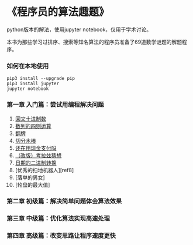# 《程序员的算法趣题》
python版本的解法，使用jupyter notebook，仅用于学术讨论。

本书为那些学习过排序、搜索等知名算法的程序员准备了69道数学谜题的解题程序。

### 如何在本地使用
```
pip3 install --upgrade pip
pip3 install jupyter
jupyter notebook
```

### 第一章 入门篇：尝试用编程解决问题
1. [回文十进制数][ref1]
2. [数列的四则运算][ref2]
3. [翻牌][ref3]
4. [切分木棒][ref4]
5. [还在用现金支付吗][ref5]
6. [（改版）考拉兹猜想][ref6]
7. [日期的二进制转换][ref7]
8. [优秀的扫地机器人][ref8]
9. [落单的男女]
10. [轮盘的最大值]

### 第二章 初级篇：解决简单问题体会算法效果
### 第三章 中级篇：优化算法实现高速处理
### 第四章 高级篇：改变思路让程序速度更快

[ref1]: ./回文十进制数.ipynb "回文十进制数"
[ref2]: ./数列的四则运算.ipynb "数列的四则运算"
[ref3]: ./翻牌.ipynb "翻牌"
[ref4]: ./切分木棒.ipynb "切分木棒"
[ref5]: ./还在用现金支付吗.ipynb "还在用现金支付吗"
[ref6]: ./（改版）考拉兹猜想.ipynb "（改版）考拉兹猜想"
[ref7]: ./日期的二进制转换.ipynb "日期的二进制转换"
[ref7]: ./优秀的扫地机器人.ipynb "优秀的扫地机器人"